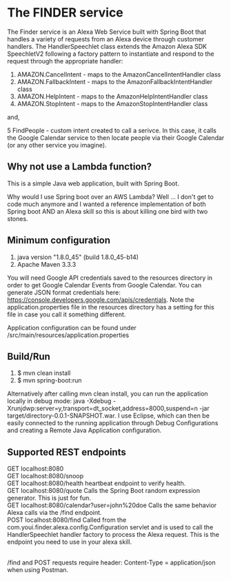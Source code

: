 # The FINDER service

The Finder service is an Alexa Web Service built with Spring Boot that handles a variety of requests from an Alexa device through customer handlers. The HandlerSpeechlet class extends the Amazon Alexa SDK SpeechletV2 following a factory pattern to instantiate and respond to the request through the appropriate handler:

1. AMAZON.CancelIntent - maps to the AmazonCancelIntentHandler class
2. AMAZON.FallbackIntent - maps to the AmazonFallbackIntentHandler class
3. AMAZON.HelpIntent - maps to the AmazonHelpIntentHandler class
4. AMAZON.StopIntent - maps to the AmazonStopIntentHandler class

and,

5 FindPeople - custom intent created to call a serivce.  In this case, it calls the Google Calendar service to then locate people via their Google Calendar (or any other service you imagine).

## Why not use a Lambda function?

This is a simple Java web application, built with Spring Boot.

Why would I use Spring boot over an AWS Lambda? Well ... I don't get to code much anymore and I wanted a reference implementation of both Spring boot AND an Alexa skill so this is about killing one bird with two stones. 

## Minimum configuration

1. java version "1.8.0_45" (build 1.8.0_45-b14)
2. Apache Maven 3.3.3

You will need Google API credentials saved to the resources directory in order to get Google Calendar Events from Google Calendar. You can generate JSON format credentials here: https://console.developers.google.com/apis/credentials. Note the application.properties file in the resources directory has a setting for this file in case you call it something different.

Application configuration can be found under /src/main/resources/application.properties

## Build/Run

1. $ mvn clean install
2. $ mvn spring-boot:run

Alternatively after calling mvn clean install, you can run the application locally in debug mode: java -Xdebug -Xrunjdwp:server=y,transport=dt_socket,address=8000,suspend=n -jar target/directory-0.0.1-SNAPSHOT.war. I use Eclipse, which can then be easily connected to the running application through Debug Configurations and creating a Remote Java Application configuration.

## Supported REST endpoints

GET localhost:8080</br>
GET localhost:8080/snoop</br>
GET localhost:8080/health heartbeat endpoint to verify health.</br>
GET localhost:8080/quote Calls the Spring Boot random expression generator. This is just for fun.</br>
GET localhost:8080/calendar?user=john%20doe Calls the same behavior Alexa calls via the /find endpoint.</br>
POST localhost:8080/find Called from the com.youi.finder.alexa.config.Configuration servlet and is used to call the HandlerSpeechlet handler factory to process the Alexa request.  This is the endpoint you need to use in your alexa skill.</br>
</br>

/find and POST requests require header: Content-Type = application/json when using Postman.






